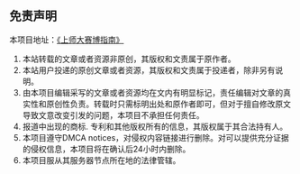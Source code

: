 
## 免责声明

本项目地址：[《上师大赛博指南》](https://github.com/AsukaIIV/SHNU_CYBER_LIFE_GUIDE)

1. 本站转载的文章或者资源非原创，其版权和文责属于原作者。
2. 本站用户投递的原创文章或者资源，其版权和文责属于投递者，除非另有说明。
3. 由本项目编辑采写的文章或者资源均在文内有明显标记，责任编辑对文章的真实性和原创性负责。转载时只需标明出处和原作者即可，但对于擅自修改原文导致文意改变引发的问题，本项目不承担任何责任。
4. 报道中出现的商标. 专利和其他版权所有的信息，其版权属于其合法持有人。
5. 本项目遵守DMCA notices，对侵权内容链接进行删除。对可以提供充分证据的侵权信息，本项目将在确认后24小时内删除。
6. 本项目服从其服务器节点所在地的法律管辖。
